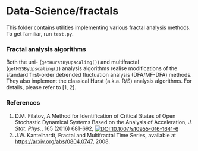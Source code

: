 # Data-Science/fractals
This folder contains utilities implementing various fractal analysis methods. To get familiar, run `test.py`.

### Fractal analysis algorithms
Both the uni- (`getHurstByUpscaling()`) and multifractal (`getMSSByUpscaling()`) analysis algorithms realise modifications of the standard first-order detrended fluctuation analysis (DFA/MF-DFA) methods. They also implement the classical Hurst (a.k.a. R/S) analysis algorithms. For details, please refer to [1, 2].

### References
1. D.M. Filatov, A Method for Identification of Critical States of Open Stochastic Dynamical Systems Based on the Analysis of Acceleration, *J. Stat. Phys.*, 165 (2016) 681-692, <a href="https://doi.org/10.1007/s10955-016-1641-6" rel="nofollow"><img alt="DOI:10.1007/s10955-016-1641-6" src="https://zenodo.org/badge/DOI/10.1007/s10955-016-1641-6.svg" style="vertical-align:middle; max-width:100%;"></a>
2. J.W. Kantelhardt, Fractal and Multifractal Time Series, available at https://arxiv.org/abs/0804.0747, 2008.